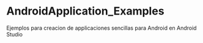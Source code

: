 # AndroidApplication_Examples
Ejemplos para creacion de applicaciones sencillas para Android en Android Studio
